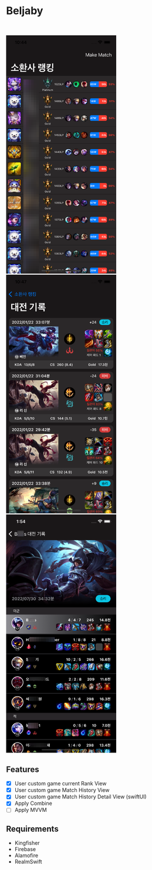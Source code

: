# Beljaby
<br />
<p align="row">
<img src= "gitImage/rankview.png" width="300" >
<img src= "gitImage/matchview.png" width="300" >
<img src= "gitImage/matchDetailView.png" width="300" >
</p>

## Features

- [x] User custom game current Rank View
- [x] User custom game Match History View
- [x] User custom game Match History Detail View (swiftUI) 
- [x] Apply Combine
- [ ] Apply MVVM

## Requirements

- Kingfisher
- Firebase
- Alamofire
- RealmSwift
